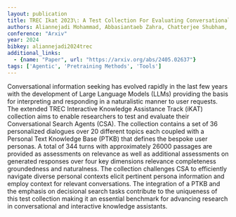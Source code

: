 ```yaml
---
layout: publication
title: TREC Ikat 2023\: A Test Collection For Evaluating Conversational And Interactive Knowledge Assistants
authors: Aliannejadi Mohammad, Abbasiantaeb Zahra, Chatterjee Shubham, Dalton Jeffery, Azzopardi Leif
conference: "Arxiv"
year: 2024
bibkey: aliannejadi2024trec
additional_links:
  - {name: "Paper", url: "https://arxiv.org/abs/2405.02637"}
tags: ['Agentic', 'Pretraining Methods', 'Tools']
---
```

Conversational information seeking has evolved rapidly in the last few years with the development of Large Language Models (LLMs) providing the basis for interpreting and responding in a naturalistic manner to user requests. The extended TREC Interactive Knowledge Assistance Track (iKAT) collection aims to enable researchers to test and evaluate their Conversational Search Agents (CSA). The collection contains a set of 36 personalized dialogues over 20 different topics each coupled with a Personal Text Knowledge Base (PTKB) that defines the bespoke user personas. A total of 344 turns with approximately 26000 passages are provided as assessments on relevance as well as additional assessments on generated responses over four key dimensions relevance completeness groundedness and naturalness. The collection challenges CSA to efficiently navigate diverse personal contexts elicit pertinent persona information and employ context for relevant conversations. The integration of a PTKB and the emphasis on decisional search tasks contribute to the uniqueness of this test collection making it an essential benchmark for advancing research in conversational and interactive knowledge assistants.
